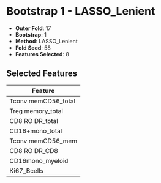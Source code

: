 # Bootstrap 1 - LASSO_Lenient

- **Outer Fold**: 17
- **Bootstrap**: 1
- **Method**: LASSO_Lenient
- **Fold Seed**: 58
- **Features Selected**: 8

## Selected Features

| Feature |
|---------|
| Tconv memCD56_total |
| Treg memory_total |
| CD8 RO DR_total |
| CD16+mono_total |
| Tconv memCD56_mem |
| CD8 RO DR_CD8 |
| CD16mono_myeloid |
| Ki67_Bcells |
